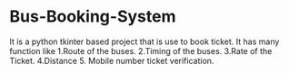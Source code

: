 # Bus-Booking-System
It is a python tkinter based project that is use to book ticket. 
It has many function like 
1.Route of the buses.
2.Timing of the buses.
3.Rate of the Ticket.
4.Distance 
5. Mobile number ticket verification.
